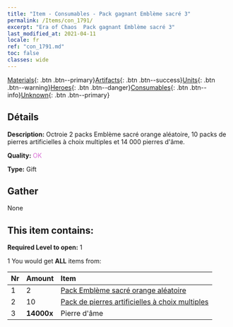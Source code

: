 ```yaml
---
title: "Item - Consumables - Pack gagnant Emblème sacré 3"
permalink: /Items/con_1791/
excerpt: "Era of Chaos  Pack gagnant Emblème sacré 3"
last_modified_at: 2021-04-11
locale: fr
ref: "con_1791.md"
toc: false
classes: wide
---
```

 [Materials](/fr/Items/){: .btn .btn--primary}[Artifacts](/fr/Items/Artifacts/){: .btn .btn--success}[Units](/fr/Items/Units/){: .btn .btn--warning}[Heroes](/fr/Items/Heroes/){: .btn .btn--danger}[Consumables](/fr/Items/Consumables/){: .btn .btn--info}[Unknown](/fr/Items/Unknown/){: .btn .btn--primary}

## Détails
 **Description:** Octroie 2 packs Emblème sacré orange aléatoire, 10 packs de pierres artificielles à choix multiples et 14 000 pierres d'âme.

 **Quality:** <span style="color: #DA70D6">OK</span>

 **Type:** Gift

## Gather

  None

## This item contains:

 **Required Level to open:** 1

 1 You would get **ALL** items  from:

  | Nr | Amount |     Item    |
  |:---|:-------|:------------|
  | 1 | 2 | [Pack Emblème sacré orange aléatoire](/fr/Items/con_1794/) | 
  | 2 | 10 | [Pack de pierres artificielles à choix multiples](/fr/Items/con_1480/) | 
  | 3 |  **14000x** | Pierre d'âme  |  | 

